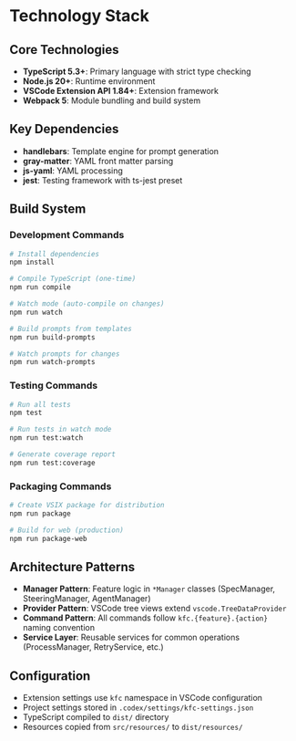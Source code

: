 # Technology Stack

## Core Technologies

- **TypeScript 5.3+**: Primary language with strict type checking
- **Node.js 20+**: Runtime environment
- **VSCode Extension API 1.84+**: Extension framework
- **Webpack 5**: Module bundling and build system

## Key Dependencies

- **handlebars**: Template engine for prompt generation
- **gray-matter**: YAML front matter parsing
- **js-yaml**: YAML processing
- **jest**: Testing framework with ts-jest preset

## Build System

### Development Commands

```bash
# Install dependencies
npm install

# Compile TypeScript (one-time)
npm run compile

# Watch mode (auto-compile on changes)
npm run watch

# Build prompts from templates
npm run build-prompts

# Watch prompts for changes
npm run watch-prompts
```

### Testing Commands

```bash
# Run all tests
npm test

# Run tests in watch mode
npm run test:watch

# Generate coverage report
npm run test:coverage
```

### Packaging Commands

```bash
# Create VSIX package for distribution
npm run package

# Build for web (production)
npm run package-web
```

## Architecture Patterns

- **Manager Pattern**: Feature logic in `*Manager` classes (SpecManager, SteeringManager, AgentManager)
- **Provider Pattern**: VSCode tree views extend `vscode.TreeDataProvider`
- **Command Pattern**: All commands follow `kfc.{feature}.{action}` naming convention
- **Service Layer**: Reusable services for common operations (ProcessManager, RetryService, etc.)

## Configuration

- Extension settings use `kfc` namespace in VSCode configuration
- Project settings stored in `.codex/settings/kfc-settings.json`
- TypeScript compiled to `dist/` directory
- Resources copied from `src/resources/` to `dist/resources/`